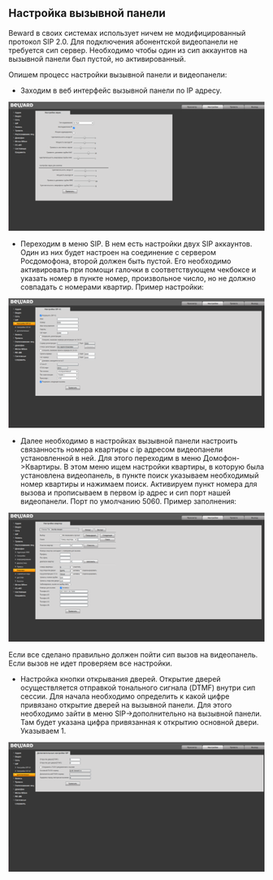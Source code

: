 ## Настройка вызывной панели 

Beward в своих системах использует ничем не модифицированный протокол SIP 2.0. Для подключения абонентской видеопанели не требуется сип сервер. Необходимо чтобы один из сип аккаунтов на вызывной панели был пустой, но активированный.

Опишем процесс настройки вызывной панели и видеопанели:


- Заходим в веб интерфейс вызывной панели по IP адресу.


<img src="../img/beward_20211_main.png" alt="main"/>


- Переходим в меню SIP. В нем есть настройки двух SIP аккаунтов. Один из них будет настроен на соединение с сервером Росдомофона, второй должен быть пустой. Его необходимо активировать при помощи галочки в соответствующем чекбоксе и указать номер в пункте номер, произвольное число, но не должно совпадать с номерами квартир. Пример настройки:


<img src="../img/beward_20211_sip.png" alt="sip"/>


- Далее необходимо в настройках вызывной панели настроить связанность номера квартиры с ip адресом видеопанели установленной в ней. Для этого переходим в меню Домофон->Квартиры. В этом меню ищем настройки квартиры, в которую была установлена видеопанель, в пункте поиск указываем необходимый номер квартиры и нажимаем поиск. Активируем пункт номера для вызова и прописываем в первом ip адрес и сип порт нашей видеопанели. Порт по умолчанию 5060. Пример заполнения:


<img src="../img/beward_20211_flat.png" alt="flat"/>


Если все сделано правильно должен пойти сип вызов на видеопанель. Если вызов не идет проверяем все настройки.


- Настройка кнопки открывания дверей. Открытие дверей осуществляется отправкой тонального сигнала (DTMF) внутри сип сессии. Для начала необходимо определить к какой цифре привязано открытие дверей на вызывной панели. Для этого необходимо зайти в меню SIP->дополнительно на вызывной панели. Там будет указана цифра привязанная к открытию основной двери. Указываем 1.


<img src="../img/beward_20211_dtmf.png" alt="dtmf"/>
